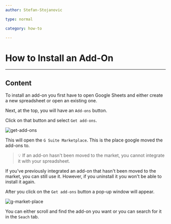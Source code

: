 ```yaml
---
author: Stefan-Stojanovic

type: normal

category: how-to

---
```


# How to Install an Add-On

---
## Content

To install an add-on you first have to open Google Sheets and either create a new spreadsheet or open an existing one.

Next, at the top, you will have an `Add-ons` button.

Click on that button and select `Get add-ons`.

![get-add-ons](https://img.enkipro.com/c71fd9454488d9cd67373e54a853cd04.png)

This will open the `G Suite Marketplace`. This is the place google moved the add-ons to.

> 💡 If an add-on hasn't been moved to the market, you cannot integrate it with your spreadsheet.

If you've previously integrated an add-on that hasn't been moved to the market, you can still use it. However, if you uninstall it you won't be able to install it again.

After you click on the `Get add-ons` button a pop-up window will appear.

![g-market-place](https://img.enkipro.com/80d0fcb7a92dfeb927791900534382ec.png)

You can either scroll and find the add-on you want or you can search for it in the `Seach` tab. 